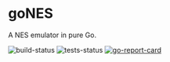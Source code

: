 # goNES
A NES emulator in pure Go.

![build-status](https://github.com/Jac0bDeal/goNES/workflows/Build/badge.svg?branch=main)
![tests-status](https://github.com/Jac0bDeal/goNES/workflows/Tests/badge.svg?branch=main)
[![go-report-card](https://goreportcard.com/badge/github.com/Jac0bDeal/goNES)](https://goreportcard.com/report/github.com/Jac0bDeal/goNES)
